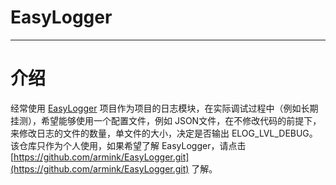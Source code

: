# EasyLogger

---

# 介绍

经常使用 [EasyLogger](https://github.com/armink/EasyLogger.git) 项目作为项目的日志模块，在实际调试过程中（例如长期挂测），希望能够使用一个配置文件，例如 JSON文件，在不修改代码的前提下，来修改日志的文件的数量，单文件的大小，决定是否输出 ELOG_LVL_DEBUG。该仓库只作为个人使用，如果希望了解 EasyLogger，请点击 [https://github.com/armink/EasyLogger.git](https://github.com/armink/EasyLogger.git) 了解。

